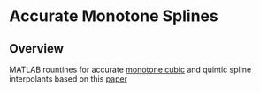 # Accurate Monotone Splines

## Overview
MATLAB rountines for accurate [monotone cubic](https://en.wikipedia.org/wiki/Monotone_cubic_interpolation) and quintic 
spline interpolants based on this [paper](https://ntrs.nasa.gov/archive/nasa/casi.ntrs.nasa.gov/19910011517.pdf)

